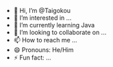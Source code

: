 - 👋 Hi, I’m @Taigokou
- 👀 I’m interested in ...
- 🌱 I’m currently learning Java
- 💞️ I’m looking to collaborate on ...
- 📫 How to reach me ...
- 😄 Pronouns: He/Him
- ⚡ Fun fact: ...

<!---
Taigokou/Taigokou is a ✨ special ✨ repository because its `README.md` (this file) appears on your GitHub profile.
You can click the Preview link to take a look at your changes.
--->
